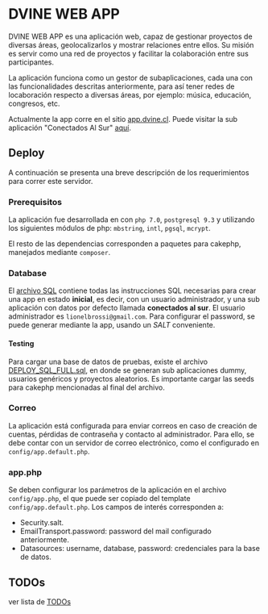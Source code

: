# DVINE WEB APP

DVINE WEB APP es una aplicación web, capaz de gestionar proyectos de diversas áreas, geolocalizarlos y mostrar relaciones entre ellos. Su misión es servir como una red de proyectos y facilitar la colaboración entre sus participantes.

La aplicación funciona como un gestor de subaplicaciones, cada una con las funcionalidades descritas anteriormente, para así tener redes de locaboración respecto a diversas áreas, por ejemplo: música, educación, congresos, etc.

Actualmente la app corre en el sitio [app.dvine.cl](http://www.app.dvine.cl). Puede visitar la sub aplicación "Conectados Al Sur" [aquí](http://www.app.dvine.cl/en/cas).


## Deploy

A continuación se presenta una breve descripción de los requerimientos para correr este servidor.

### Prerequisitos

La aplicación fue desarrollada en con `php 7.0`, `postgresql 9.3` y utilizando los siguientes módulos de php: `mbstring`, `intl`, `pgsql`, `mcrypt`.

El resto de las dependencias corresponden a paquetes para cakephp, manejados mediante `composer`.

### Database

El [archivo SQL](data/DEPLOY_SQL_FULL.sql) contiene todas las instrucciones SQL necesarias para crear una app en estado **inicial**, es decir, con un usuario administrador, y una sub aplicación con datos por defecto llamada **conectados al sur**.
El usuario administrador es `lionelbrossi@gmail.com`. Para configurar el password, se puede generar mediante la app, usando un *SALT* conveniente.

#### Testing

Para cargar una base de datos de pruebas, existe el archivo [DEPLOY_SQL_FULL.sql](data/DEPLOY_SQL_FULL.sql), en donde se generan sub aplicaciones dummy, usuarios genéricos y proyectos aleatorios. Es importante cargar las seeds para cakephp mencionadas al final del archivo.


### Correo

La aplicación está configurada para enviar correos en caso de creación de cuentas, pérdidas de contraseña y contacto al administrador. Para ello, se debe contar con un servidor de correo electrónico, como el configurado en `config/app.default.php`.


### app.php

Se deben configurar los parámetros de la aplicación en el archivo `config/app.php`, el que puede ser copiado del template `config/app.default.php`. Los campos de interés corresponden a:

- Security.salt.
- EmailTransport.password: password del mail configurado anteriormente.
- Datasources: username, database, password: credenciales para la base de datos.


## TODOs

ver lista de [TODOs](data/TODOs.md)

